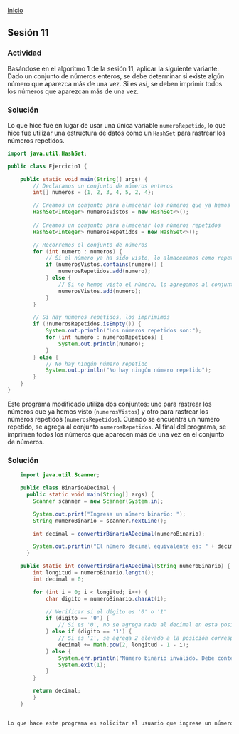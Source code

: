 <!-- No borrar o modificar -->
[Inicio](./index.md)

## Sesión 11 

### Actividad

Basándose en el algoritmo 1 de la sesión 11, aplicar la siguiente variante: Dado un conjunto de números enteros, se debe determinar si existe algún número que aparezca más de una vez. Si es así, se deben imprimir todos los números que aparezcan más de una vez.

### Solución

    
Lo que hice fue en lugar de usar una única variable `numeroRepetido`, lo que hice fue utilizar una estructura de datos como un `HashSet` para rastrear los números repetidos. 

```java
import java.util.HashSet;

public class Ejercicio1 {

    public static void main(String[] args) {
        // Declaramos un conjunto de números enteros
        int[] numeros = {1, 2, 3, 4, 5, 2, 4};

        // Creamos un conjunto para almacenar los números que ya hemos visto
        HashSet<Integer> numerosVistos = new HashSet<>();
        
        // Creamos un conjunto para almacenar los números repetidos
        HashSet<Integer> numerosRepetidos = new HashSet<>();

        // Recorremos el conjunto de números
        for (int numero : numeros) {
            // Si el número ya ha sido visto, lo almacenamos como repetido
            if (numerosVistos.contains(numero)) {
                numerosRepetidos.add(numero);
            } else {
                // Si no hemos visto el número, lo agregamos al conjunto de números vistos.
                numerosVistos.add(numero);
            }
        }

        // Si hay números repetidos, los imprimimos
        if (!numerosRepetidos.isEmpty()) {
            System.out.println("Los números repetidos son:");
            for (int numero : numerosRepetidos) {
                System.out.println(numero);
            }
        } else {
            // No hay ningún número repetido
            System.out.println("No hay ningún número repetido");
        }
    }
}
```

Este programa modificado utiliza dos conjuntos: uno para rastrear los números que ya hemos visto (`numerosVistos`) y otro para rastrear los números repetidos (`numerosRepetidos`). Cuando se encuentra un número repetido, se agrega al conjunto `numerosRepetidos`. Al final del programa, se imprimen todos los números que aparecen más de una vez en el conjunto de números.

### Solución

```java
    import java.util.Scanner;

    public class BinarioADecimal {
      public static void main(String[] args) {
        Scanner scanner = new Scanner(System.in);

        System.out.print("Ingresa un número binario: ");
        String numeroBinario = scanner.nextLine();

        int decimal = convertirBinarioADecimal(numeroBinario);

        System.out.println("El número decimal equivalente es: " + decimal);
      }

    public static int convertirBinarioADecimal(String numeroBinario) {
        int longitud = numeroBinario.length();
        int decimal = 0;

        for (int i = 0; i < longitud; i++) {
            char digito = numeroBinario.charAt(i);

            // Verificar si el dígito es '0' o '1'
            if (digito == '0') {
                // Si es '0', no se agrega nada al decimal en esta posición
            } else if (digito == '1') {
                // Si es '1', se agrega 2 elevado a la posición correspondiente al decimal
                decimal += Math.pow(2, longitud - 1 - i);
            } else {
                System.err.println("Número binario inválido. Debe contener solo 0 y 1.");
                System.exit(1);
            }
        }

        return decimal;
        }
    } 


Lo que hace este programa es solicitar al usuario que ingrese un número binario como una cadena de caracteres y luego utiliza una función llamada convertirBinarioADecimal para realizar la conversión. La función recorre cada dígito del número binario, verifica si es '0' o '1', y calcula el valor decimal correspondiente. El resultado decimal se muestra en la pantalla.
